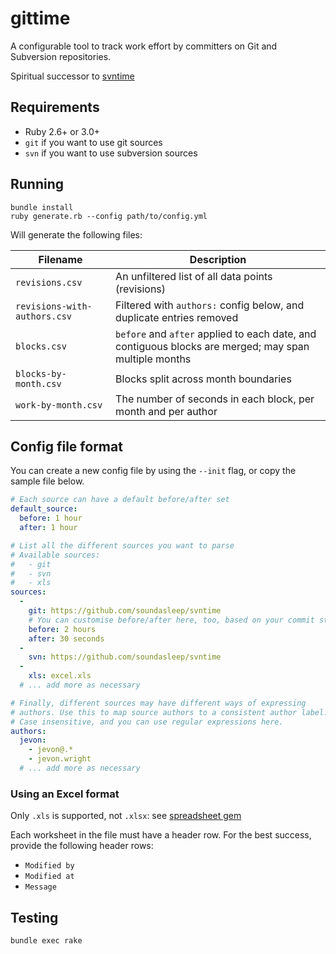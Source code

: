 # gittime

A configurable tool to track work effort by committers on Git and Subversion repositories.

Spiritual successor to [svntime](https://github.com/soundasleep/svntime)

## Requirements

* Ruby 2.6+ or 3.0+
* `git` if you want to use git sources
* `svn` if you want to use subversion sources

## Running

```
bundle install
ruby generate.rb --config path/to/config.yml
```

Will generate the following files:

| Filename    | Description |
| ----------- | ----------- |
| `revisions.csv` | An unfiltered list of all data points (revisions) |
| `revisions-with-authors.csv` | Filtered with `authors:` config below, and duplicate entries removed |
| `blocks.csv` | `before` and `after` applied to each date, and contiguous blocks are merged; may span multiple months |
| `blocks-by-month.csv` | Blocks split across month boundaries |
| `work-by-month.csv` | The number of seconds in each block, per month and per author |

## Config file format

You can create a new config file by using the `--init` flag, or copy the sample file below.

```yaml
# Each source can have a default before/after set
default_source:
  before: 1 hour
  after: 1 hour

# List all the different sources you want to parse
# Available sources:
#   - git
#   - svn
#   - xls
sources:
  -
    git: https://github.com/soundasleep/svntime
    # You can customise before/after here, too, based on your commit style
    before: 2 hours
    after: 30 seconds
  -
    svn: https://github.com/soundasleep/svntime
  -
    xls: excel.xls
  # ... add more as necessary

# Finally, different sources may have different ways of expressing
# authors. Use this to map source authors to a consistent author label.
# Case insensitive, and you can use regular expressions here.
authors:
  jevon:
    - jevon@.*
    - jevon.wright
  # ... add more as necessary
```

### Using an Excel format

Only `.xls` is supported, not `.xlsx`: see [spreadsheet gem](https://github.com/zdavatz/spreadsheet)

Each worksheet in the file must have a header row. For the best success,
provide the following header rows:

* `Modified by`
* `Modified at`
* `Message`

## Testing

```
bundle exec rake
```
